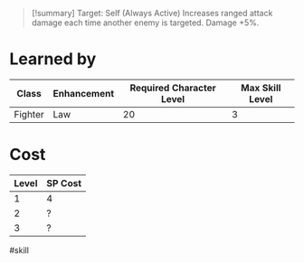 >[!summary]
>Target: Self (Always Active)
>Increases ranged attack damage each time another enemy is targeted.
>Damage +5%.
# Learned by
| Class   | Enhancement | Required Character Level | Max Skill Level |
| ------- | ----------- | ---------- | --------- |
| Fighter | Law         | 20         | 3         |
# Cost
| Level | SP Cost |
| ----- | ------- |
| 1     | 4       |
| 2     | ?       |
| 3     | ?       |

#skill 